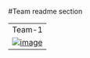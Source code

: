 #Team readme section

<table>
  <tr>
    <td width="100%">Team-1</td>

  </tr>

  <tr>
    <td width="100%">
        <a href="https://github.com/Clueless-Community/seamless-ui/blob/main/Team/src/team-01.html">
            <img src="https://i.postimg.cc/m2HR2wJm/Screenshot-2022-12-24-at-3-59-05-PM.png" alt="image" border="0"/>
        </a>
    </td>
   

  </tr>

</table>
